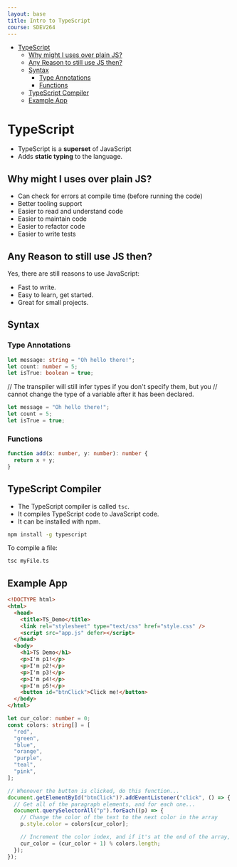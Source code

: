 ```yaml
---
layout: base
title: Intro to TypeScript
course: SDEV264
---
```


- [TypeScript](#typescript)
  - [Why might I uses over plain JS?](#why-might-i-uses-over-plain-js)
  - [Any Reason to still use JS then?](#any-reason-to-still-use-js-then)
  - [Syntax](#syntax)
    - [Type Annotations](#type-annotations)
    - [Functions](#functions)
  - [TypeScript Compiler](#typescript-compiler)
  - [Example App](#example-app)

# TypeScript

- TypeScript is a **superset** of JavaScript
- Adds **static typing** to the language.

## Why might I uses over plain JS?

- Can check for errors at compile time (before running the code)
- Better tooling support
- Easier to read and understand code
- Easier to maintain code
- Easier to refactor code
- Easier to write tests

## Any Reason to still use JS then?

Yes, there are still reasons to use JavaScript:

- Fast to write.
- Easy to learn, get started.
- Great for small projects.

## Syntax

### Type Annotations

```typescript
let message: string = "Oh hello there!";
let count: number = 5;
let isTrue: boolean = true;
```

// The transpiler will still infer types if you don't specify them, but you
// cannot change the type of a variable after it has been declared.

```typescript
let message = "Oh hello there!";
let count = 5;
let isTrue = true;
```

### Functions

```typescript
function add(x: number, y: number): number {
  return x + y;
}
```

## TypeScript Compiler

- The TypeScript compiler is called `tsc`.
- It compiles TypeScript code to JavaScript code.
- It can be installed with npm.

```bash
npm install -g typescript
```

To compile a file:

```bash
tsc myFile.ts
```

## Example App

```html
<!DOCTYPE html>
<html>
  <head>
    <title>TS_Demo</title>
    <link rel="stylesheet" type="text/css" href="style.css" />
    <script src="app.js" defer></script>
  </head>
  <body>
    <h1>TS Demo</h1>
    <p>I'm p1!</p>
    <p>I'm p2!</p>
    <p>I'm p3!</p>
    <p>I'm p4!</p>
    <p>I'm p5!</p>
    <button id="btnClick">Click me!</button>
  </body>
</html>
```

```typescript
let cur_color: number = 0;
const colors: string[] = [
  "red",
  "green",
  "blue",
  "orange",
  "purple",
  "teal",
  "pink",
];

// Whenever the button is clicked, do this function...
document.getElementById("btnClick")?.addEventListener("click", () => {
  // Get all of the paragraph elements, and for each one...
  document.querySelectorAll("p").forEach((p) => {
    // Change the color of the text to the next color in the array
    p.style.color = colors[cur_color];

    // Increment the color index, and if it's at the end of the array, reset it to 0
    cur_color = (cur_color + 1) % colors.length;
  });
});
```

